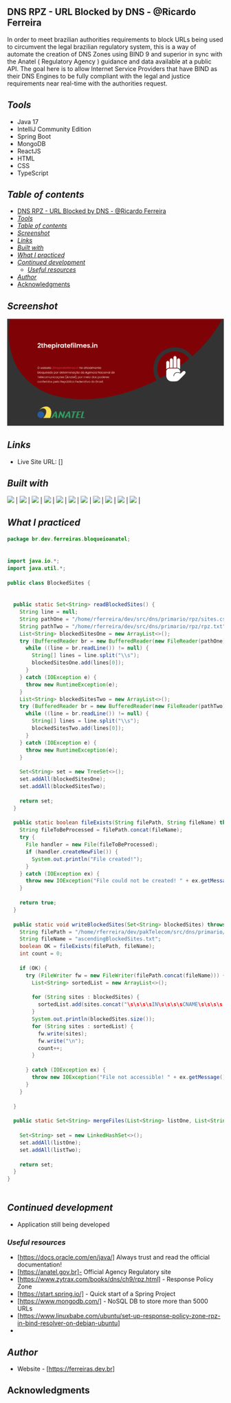 ## DNS RPZ - URL Blocked by DNS - @Ricardo Ferreira
In order to meet brazilian authorities requirements to block URLs 
being used to circumvent the legal brazilian regulatory system, this is 
a way of automate the creation of DNS Zones using BIND 9 and superior in sync 
with the Anatel ( Regulatory Agency ) guidance and data available at
a public API. The goal here is to allow Internet Service Providers that have BIND
as their DNS Engines to be fully compliant with the
legal and justice requirements near real-time with the authorities request.

## _Tools_
- Java 17
- IntelliJ Community Edition
- Spring Boot
- MongoDB
- ReactJS
- HTML
- CSS
- TypeScript

## _Table of contents_
- [DNS RPZ - URL Blocked by DNS - @Ricardo Ferreira](#dns-rpz---url-blocked-by-dns---ricardo-ferreira)
- [_Tools_](#tools)
- [_Table of contents_](#table-of-contents)
- [_Screenshot_](#screenshot)
- [_Links_](#links)
- [_Built with_](#built-with)
- [_What I practiced_](#what-i-practiced)
- [_Continued development_](#continued-development)
	- [_Useful resources_](#useful-resources)
- [_Author_](#author)
- [Acknowledgments](#acknowledgments)


## _Screenshot_
[![](./anablock-page.png)]()
## _Links_
- Live Site URL: [] 
## _Built with_

 ![](https://ferreiras.dev.br/assets/images/icons/java-icon.svg) |
 ![](https://ferreiras.dev.br/assets/images/icons/spring.svg) |
 ![](https://ferreiras.dev.br/assets/images/icons/mongodb.svg) | 
 ![](https://ferreiras.dev.br/assets/images/icons/icons8-javascript.svg) | 
 ![](https://ferreiras.dev.br/assets/images/icons/css3-original-wordmark.svg) | 
 ![](https://ferreiras.dev.br/assets/images/icons/html5-original-wordmark.svg) |
 ![](https://ferreiras.dev.br/assets/images/icons/git-scm-icon.svg) |
 ![](https://ferreiras.dev.br/assets/images/icons/icons8-intellij-idea.svg) | 
 ![](https://ferreiras.dev.br/assets/images/icons/linux-original.svg) | 
 ![](https://ferreiras.dev.br/assets/images/icons/icons8-visual-studio-code.svg) |
 ![](https://ferreiras.dev.br/assets/images/icons/aws.svg) |  


 ## _What I practiced_
```java
package br.dev.ferreiras.bloqueioanatel;


import java.io.*;
import java.util.*;

public class BlockedSites {


  public static Set<String> readBlockedSites() {
    String line = null;
    String pathOne = "/home/rferreira/dev/src/dns/primario/rpz/sites.csv";
    String pathTwo = "/home/rferreira/dev/src/dns/primario/rpz/rpz.txt";
    List<String> blockedSitesOne = new ArrayList<>();
    try (BufferedReader br = new BufferedReader(new FileReader(pathOne))) {
      while ((line = br.readLine()) != null) {
        String[] lines = line.split("\\s");
        blockedSitesOne.add(lines[0]);
      }
    } catch (IOException e) {
      throw new RuntimeException(e);
    }
    List<String> blockedSitesTwo = new ArrayList<>();
    try (BufferedReader br = new BufferedReader(new FileReader(pathTwo))) {
      while ((line = br.readLine()) != null) {
        String[] lines = line.split("\\s");
        blockedSitesTwo.add(lines[0]);
      }
    } catch (IOException e) {
      throw new RuntimeException(e);
    }

    Set<String> set = new TreeSet<>();
    set.addAll(blockedSitesOne);
    set.addAll(blockedSitesTwo);

    return set;
  }

  public static boolean fileExists(String filePath, String fileName) throws IOException {
    String fileToBeProcessed = filePath.concat(fileName);
    try {
      File handler = new File(fileToBeProcessed);
      if (handler.createNewFile()) {
        System.out.println("File created!");
      }
    } catch (IOException ex) {
      throw new IOException("File could not be created! " + ex.getMessage());
    }

    return true;
  }

  public static void writeBlockedSites(Set<String> blockedSites) throws IOException {
    String filePath = "/home/rferreira/dev/pakTelecom/src/dns/primario/rpz/";
    String fileName = "ascendingBlockedSites.txt";
    boolean OK = fileExists(filePath, fileName);
    int count = 0;

    if (OK) {
      try (FileWriter fw = new FileWriter(filePath.concat(fileName))) {
        List<String> sortedList = new ArrayList<>();

        for (String sites : blockedSites) {
          sortedList.add(sites.concat("\s\s\s\sIN\s\s\s\sCNAME\s\s\s\s."));
        }
        System.out.println(blockedSites.size());
        for (String sites : sortedList) {
          fw.write(sites);
          fw.write("\n");
          count++;
        }

      } catch (IOException ex) {
        throw new IOException("File not accessible! " + ex.getMessage());
      }
    }
    
  }

  public static Set<String> mergeFiles(List<String> listOne, List<String> listTwo) {

    Set<String> set = new LinkedHashSet<>();
    set.addAll(listOne);
    set.addAll(listTwo);

    return set;
  }
}



``` 

## _Continued development_
- Application still being developed
### _Useful resources_
- [https://docs.oracle.com/en/java/] Always trust and read the official documentation!
- [https://anatel.gov.br]- Official Agency Regulatory site
- [https://www.zytrax.com/books/dns/ch9/rpz.html] - Response Policy Zone
- [https://start.spring.io/] - Quick start of a Spring Project
- [https://www.mongodb.com/] - NoSQL DB to store more than 5000 URLs
- [https://www.linuxbabe.com/ubuntu/set-up-response-policy-zone-rpz-in-bind-resolver-on-debian-ubuntu]
- 
## _Author_
- Website - [https://ferreiras.dev.br]  
## Acknowledgments
